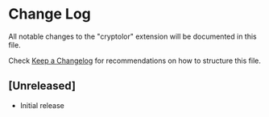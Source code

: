 # Change Log

All notable changes to the "cryptolor" extension will be documented in this file.

Check [Keep a Changelog](http://keepachangelog.com/) for recommendations on how to structure this file.

## [Unreleased]

- Initial release
